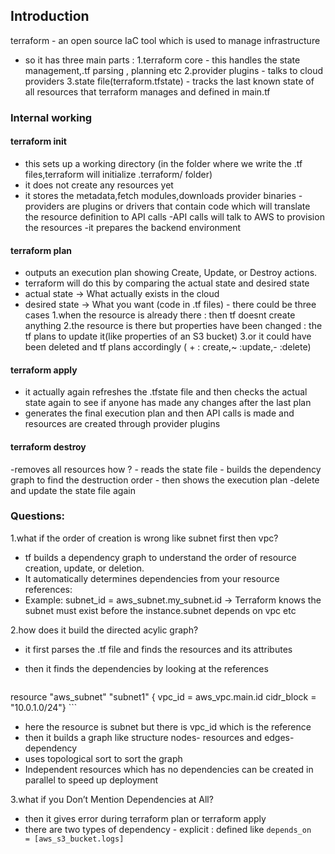 ## Introduction
terraform - an open source IaC tool which is used to manage infrastructure
- so it has three main parts : 
      1.terraform core - this handles the state management,.tf parsing , planning etc
      2.provider plugins - talks to cloud providers
      3.state file(terraform.tfstate) - tracks the last known state of all resources that terraform manages and defined in main.tf

### Internal working
 #### terraform init 
   - this sets up a working directory (in the folder where we write the .tf files,terraform will initialize .terraform/ folder)
   - it does not create any resources yet
   - it stores the metadata,fetch modules,downloads provider binaries
           - providers are plugins or drivers that contain code which will translate the resource definition to API calls
           -API calls will talk to AWS to provision the resources
   -it prepares the backend environment
#### terraform plan
- outputs an execution plan showing Create, Update, or Destroy actions.
- terraform will do this by comparing the actual state and desired state
- actual state → What actually exists in the cloud
- desired state → What you want (code in .tf files)
      - there could be three cases
            1.when the resource is already there : then tf doesnt create anything
            2.the resource is there but properties have been changed : the tf plans to update it(like properties of an S3 bucket)
            3.or it could have been deleted and tf plans accordingly ( + : create,~ :update,- :delete)
#### terraform apply
- it actually again refreshes the .tfstate file and then checks the actual state again to see if anyone has made any changes after the last plan
- generates the final execution plan and then API calls is made and resources are created through provider plugins

#### terraform destroy
-removes all resources
how ?
      - reads the state file
      - builds the dependency graph to find the destruction order
      - then shows the execution plan
      -delete and update the state file again


### Questions:
1.what if the order of creation is wrong like subnet first then vpc?
- tf builds a dependency graph to understand the order of resource creation, update, or deletion.
- It automatically determines dependencies from your resource references:
- Example: subnet_id = aws_subnet.my_subnet.id → Terraform knows the subnet must exist before the instance.subnet depends on vpc etc

2.how does it build the directed acylic graph?
- it first parses the .tf file and finds the resources and its attributes
- then it finds the dependencies by looking at the references
  
  ``` hcl
resource "aws_subnet" "subnet1" {
  vpc_id     = aws_vpc.main.id
  cidr_block = "10.0.1.0/24"} ```

- here the resource is subnet but there is vpc_id which is the reference
- then it builds a graph like structure nodes- resources and edges- dependency
- uses topological sort to sort the graph
- Independent resources which has no dependencies can be created in parallel to speed up deployment

3.what if you Don’t Mention Dependencies at All?
- then it gives error during terraform plan or terraform apply
- there are two types of dependency
       - explicit : defined like `depends_on    = [aws_s3_bucket.logs]`
     
     
     





